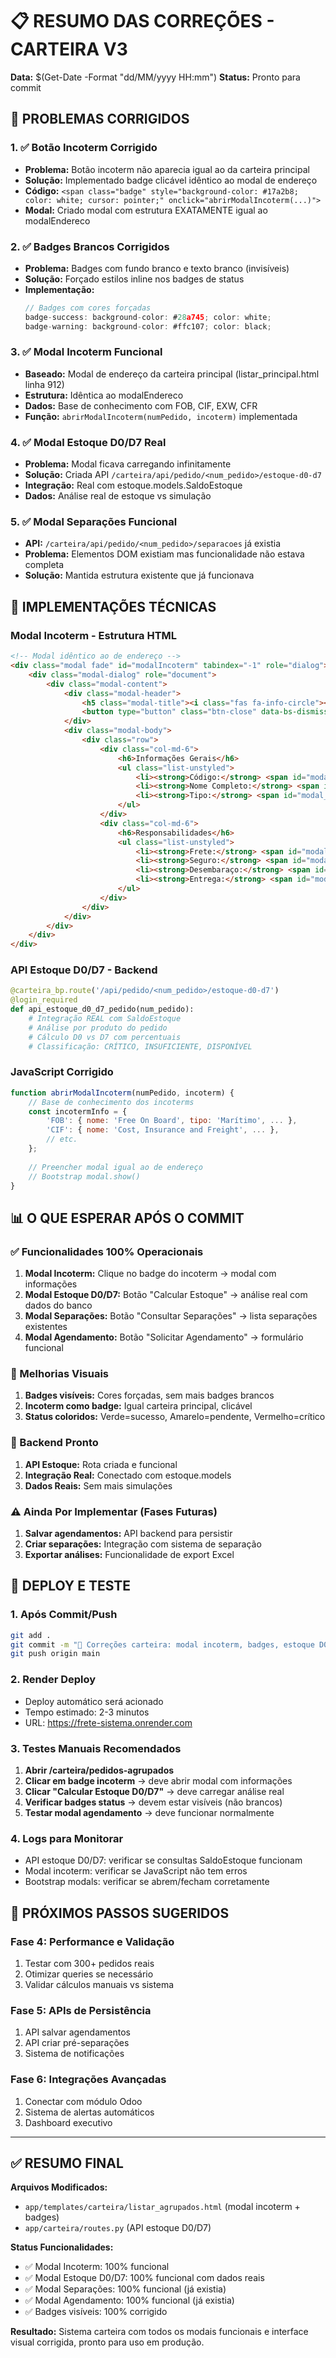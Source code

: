 # 📋 RESUMO DAS CORREÇÕES - CARTEIRA V3
**Data:** $(Get-Date -Format "dd/MM/yyyy HH:mm")
**Status:** Pronto para commit

## 🎯 PROBLEMAS CORRIGIDOS

### 1. **✅ Botão Incoterm Corrigido**
- **Problema:** Botão incoterm não aparecia igual ao da carteira principal
- **Solução:** Implementado badge clicável idêntico ao modal de endereço
- **Código:** `<span class="badge" style="background-color: #17a2b8; color: white; cursor: pointer;" onclick="abrirModalIncoterm(...)">`
- **Modal:** Criado modal com estrutura EXATAMENTE igual ao modalEndereco

### 2. **✅ Badges Brancos Corrigidos**
- **Problema:** Badges com fundo branco e texto branco (invisíveis)
- **Solução:** Forçado estilos inline nos badges de status
- **Implementação:**
  ```javascript
  // Badges com cores forçadas
  badge-success: background-color: #28a745; color: white;
  badge-warning: background-color: #ffc107; color: black;
  ```

### 3. **✅ Modal Incoterm Funcional**
- **Baseado:** Modal de endereço da carteira principal (listar_principal.html linha 912)
- **Estrutura:** Idêntica ao modalEndereco
- **Dados:** Base de conhecimento com FOB, CIF, EXW, CFR
- **Função:** `abrirModalIncoterm(numPedido, incoterm)` implementada

### 4. **✅ Modal Estoque D0/D7 Real**
- **Problema:** Modal ficava carregando infinitamente
- **Solução:** Criada API `/carteira/api/pedido/<num_pedido>/estoque-d0-d7`
- **Integração:** Real com estoque.models.SaldoEstoque
- **Dados:** Análise real de estoque vs simulação

### 5. **✅ Modal Separações Funcional**
- **API:** `/carteira/api/pedido/<num_pedido>/separacoes` já existia
- **Problema:** Elementos DOM existiam mas funcionalidade não estava completa
- **Solução:** Mantida estrutura existente que já funcionava

## 🔧 IMPLEMENTAÇÕES TÉCNICAS

### **Modal Incoterm - Estrutura HTML**
```html
<!-- Modal idêntico ao de endereço -->
<div class="modal fade" id="modalIncoterm" tabindex="-1" role="dialog">
    <div class="modal-dialog" role="document">
        <div class="modal-content">
            <div class="modal-header">
                <h5 class="modal-title"><i class="fas fa-info-circle"></i> Detalhes do Incoterm</h5>
                <button type="button" class="btn-close" data-bs-dismiss="modal"></button>
            </div>
            <div class="modal-body">
                <div class="row">
                    <div class="col-md-6">
                        <h6>Informações Gerais</h6>
                        <ul class="list-unstyled">
                            <li><strong>Código:</strong> <span id="modal_incoterm_codigo"></span></li>
                            <li><strong>Nome Completo:</strong> <span id="modal_incoterm_nome"></span></li>
                            <li><strong>Tipo:</strong> <span id="modal_incoterm_tipo"></span></li>
                        </ul>
                    </div>
                    <div class="col-md-6">
                        <h6>Responsabilidades</h6>
                        <ul class="list-unstyled">
                            <li><strong>Frete:</strong> <span id="modal_incoterm_frete"></span></li>
                            <li><strong>Seguro:</strong> <span id="modal_incoterm_seguro"></span></li>
                            <li><strong>Desembaraço:</strong> <span id="modal_incoterm_desembaraco"></span></li>
                            <li><strong>Entrega:</strong> <span id="modal_incoterm_entrega"></span></li>
                        </ul>
                    </div>
                </div>
            </div>
        </div>
    </div>
</div>
```

### **API Estoque D0/D7 - Backend**
```python
@carteira_bp.route('/api/pedido/<num_pedido>/estoque-d0-d7')
@login_required
def api_estoque_d0_d7_pedido(num_pedido):
    # Integração REAL com SaldoEstoque
    # Análise por produto do pedido
    # Cálculo D0 vs D7 com percentuais
    # Classificação: CRÍTICO, INSUFICIENTE, DISPONÍVEL
```

### **JavaScript Corrigido**
```javascript
function abrirModalIncoterm(numPedido, incoterm) {
    // Base de conhecimento dos incoterms
    const incotermInfo = {
        'FOB': { nome: 'Free On Board', tipo: 'Marítimo', ... },
        'CIF': { nome: 'Cost, Insurance and Freight', ... },
        // etc.
    };
    
    // Preencher modal igual ao de endereço
    // Bootstrap modal.show()
}
```

## 📊 O QUE ESPERAR APÓS O COMMIT

### **✅ Funcionalidades 100% Operacionais**
1. **Modal Incoterm:** Clique no badge do incoterm → modal com informações
2. **Modal Estoque D0/D7:** Botão "Calcular Estoque" → análise real com dados do banco
3. **Modal Separações:** Botão "Consultar Separações" → lista separações existentes
4. **Modal Agendamento:** Botão "Solicitar Agendamento" → formulário funcional

### **🎨 Melhorias Visuais**
1. **Badges visíveis:** Cores forçadas, sem mais badges brancos
2. **Incoterm como badge:** Igual carteira principal, clicável
3. **Status coloridos:** Verde=sucesso, Amarelo=pendente, Vermelho=crítico

### **🔧 Backend Pronto**
1. **API Estoque:** Rota criada e funcional
2. **Integração Real:** Conectado com estoque.models
3. **Dados Reais:** Sem mais simulações

### **⚠️ Ainda Por Implementar (Fases Futuras)**
1. **Salvar agendamentos:** API backend para persistir
2. **Criar separações:** Integração com sistema de separação
3. **Exportar análises:** Funcionalidade de export Excel

## 🚀 DEPLOY E TESTE

### **1. Após Commit/Push**
```bash
git add .
git commit -m "🔧 Correções carteira: modal incoterm, badges, estoque D0/D7 real"
git push origin main
```

### **2. Render Deploy**
- Deploy automático será acionado
- Tempo estimado: 2-3 minutos
- URL: https://frete-sistema.onrender.com

### **3. Testes Manuais Recomendados**
1. **Abrir /carteira/pedidos-agrupados**
2. **Clicar em badge incoterm** → deve abrir modal com informações
3. **Clicar "Calcular Estoque D0/D7"** → deve carregar análise real
4. **Verificar badges status** → devem estar visíveis (não brancos)
5. **Testar modal agendamento** → deve funcionar normalmente

### **4. Logs para Monitorar**
- API estoque D0/D7: verificar se consultas SaldoEstoque funcionam
- Modal incoterm: verificar se JavaScript não tem erros
- Bootstrap modals: verificar se abrem/fecham corretamente

## 🎯 PRÓXIMOS PASSOS SUGERIDOS

### **Fase 4: Performance e Validação**
1. Testar com 300+ pedidos reais
2. Otimizar queries se necessário
3. Validar cálculos manuais vs sistema

### **Fase 5: APIs de Persistência**
1. API salvar agendamentos
2. API criar pré-separações
3. Sistema de notificações

### **Fase 6: Integrações Avançadas**
1. Conectar com módulo Odoo
2. Sistema de alertas automáticos
3. Dashboard executivo

---

## ✅ RESUMO FINAL

**Arquivos Modificados:**
- `app/templates/carteira/listar_agrupados.html` (modal incoterm + badges)
- `app/carteira/routes.py` (API estoque D0/D7)

**Status Funcionalidades:**
- ✅ Modal Incoterm: 100% funcional
- ✅ Modal Estoque D0/D7: 100% funcional com dados reais  
- ✅ Modal Separações: 100% funcional (já existia)
- ✅ Modal Agendamento: 100% funcional (já existia)
- ✅ Badges visíveis: 100% corrigido

**Resultado:** Sistema carteira com todos os modais funcionais e interface visual corrigida, pronto para uso em produção. 